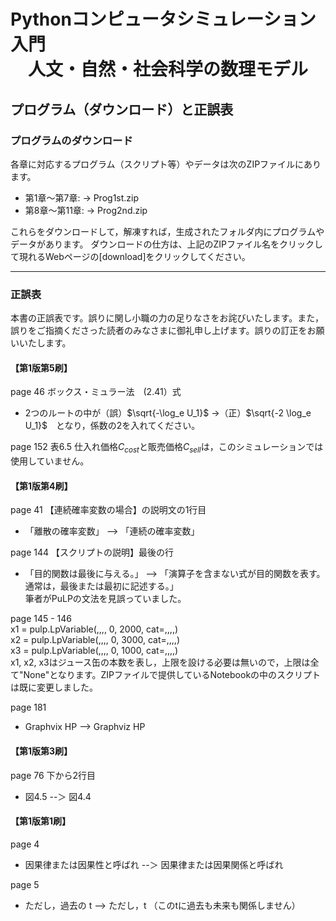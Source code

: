 # Pythonコンピュータシミュレーション入門<br>　人文・自然・社会科学の数理モデル
##   プログラム（ダウンロード）と正誤表

### プログラムのダウンロード
各章に対応するプログラム（スクリプト等）やデータは次のZIPファイルにあります。
- 第1章～第7章: &rarr; Prog1st.zip
- 第8章～第11章: &rarr; Prog2nd.zip

これらをダウンロードして，解凍すれば，生成されたフォルダ内にプログラムやデータがあります。
ダウンロードの仕方は、上記のZIPファイル名をクリックして現れるWebページの[download]をクリックしてください。

-------------------------------------------------------------------------------------
### 正誤表
本書の正誤表です。誤りに関し小職の力の足りなさをお詫びいたします。また，誤りをご指摘くださった読者のみなさまに御礼申し上げます。誤りの訂正をお願いいたします。

#### 【第1版第5刷】
page 46 ボックス・ミュラー法　(2.41）式
- 2つのルートの中が（誤）$\sqrt{-\log_e U_1}$ ->（正）$\sqrt{-2 \log_e U_1}$　となり，係数の2を入れてください。

page 152 表6.5
仕入れ価格$C_{cost}$と販売価格$C_{sell}$は，このシミュレーションでは使用していません。 


#### 【第1版第4刷】

page 41 【連続確率変数の場合】の説明文の1行目
- 「離散の確率変数」 --> 「連続の確率変数」<br>

page 144 【スクリプトの説明】最後の行
- 「目的関数は最後に与える。」 --> 「演算子を含まない式が目的関数を表す。通常は，最後または最初に記述する。」<br>
筆者がPuLPの文法を見誤っていました。

page 145 - 146<br>
x1 = pulp.LpVariable(,,,, 0, 2000, cat=,,,,)<br>
x2 = pulp.LpVariable(,,,, 0, 3000, cat=,,,,)<br>
x3 = pulp.LpVariable(,,,, 0, 1000, cat=,,,,)<br>
x1, x2, x3はジュース缶の本数を表し，上限を設ける必要は無いので，上限は全て"None"となります。ZIPファイルで提供しているNotebookの中のスクリプトは既に変更しました。

page 181
- Graphvix HP --> Graphviz HP

#### 【第1版第3刷】
page 76 下から2行目
- 図4.5  --＞ 図4.4


#### 【第1版第1刷】
page 4
- 因果律または因果性と呼ばれ --＞ 因果律または因果関係と呼ばれ

page 5
- ただし，過去の t --> ただし，t （このtに過去も未来も関係しません）